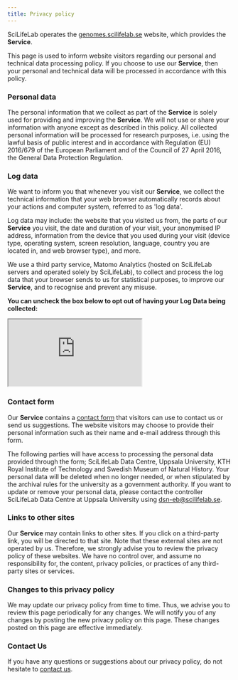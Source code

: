 ```yaml
---
title: Privacy policy
---
```


SciLifeLab operates the [genomes.scilifelab.se](https://genomes.scilifelab.se/) website, which provides the **Service**.

This page is used to inform website visitors regarding our personal and technical data processing policy. If you choose to use our **Service**, then your personal and technical data will be processed in accordance with this policy.

### Personal data

The personal information that we collect as part of the **Service** is solely used for providing and improving the **Service**. We will not use or share your information with anyone except as described in this policy. All collected personal information will be processed for research purposes, i.e. using the lawful basis of public interest and in accordance with Regulation (EU) 2016/679 of the European Parliament and of the Council of 27 April 2016, the General Data Protection Regulation.

### Log data

We want to inform you that whenever you visit our **Service**, we collect the technical information that your web browser automatically records about your actions and computer system, referred to as 'log data'.

Log data may include: the website that you visited us from, the parts of our **Service** you visit, the date and duration of your visit, your anonymised IP address, information from the device that you used during your visit (device type, operating system, screen resolution, language, country you are located in, and web browser type), and more.

We use a third party service, Matomo Analytics (hosted on SciLifeLab servers and operated solely by SciLifeLab), to collect and process the log data that your browser sends to us for statistical purposes, to improve our **Service**, and to recognise and prevent any misuse.

**You can uncheck the box below to opt out of having your Log Data being collected:**

<iframe id="matoOpOut" src="https://matomo.dc.scilifelab.se/index.php?module=CoreAdminHome&action=optOut&language=en&fontSize=16px&fontFamily=Helvetica"></iframe>

### Contact form

Our **Service** contains a <a href="/contact" target="_blank">contact form</a> that visitors can use to contact us or send us suggestions. The website visitors may choose to provide their personal information such as their name and e-mail address through this form.

The following parties will have access to processing the personal data provided through the form; SciLifeLab Data Centre, Uppsala University, KTH Royal Institute of Technology and Swedish Museum of Natural History. Your personal data will be deleted when no longer needed, or when stipulated by the archival rules for the university as a government authority. If you want to update or remove your personal data, please contact the controller SciLifeLab Data Centre at Uppsala University using [dsn-eb@scilifelab.se](mailto:dsn-eb@scilifelab.se).

### Links to other sites

Our **Service** may contain links to other sites. If you click on a third-party link, you will be directed to that site. Note that these external sites are not operated by us. Therefore, we strongly advise you to review the privacy policy of these websites. We have no control over, and assume no responsibility for, the content, privacy policies, or practices of any third-party sites or services.

### Changes to this privacy policy

We may update our privacy policy from time to time.
Thus, we advise you to review this page periodically for any changes.
We will notify you of any changes by posting the new privacy policy on this page.
These changes posted on this page are effective immediately.

### Contact Us

If you have any questions or suggestions about our privacy policy, do not hesitate to <a href="/contact" target="_blank">contact us</a>.
